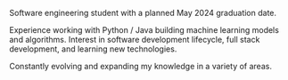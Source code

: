 Software engineering student with a planned May 2024 graduation date.

Experience working with Python / Java building machine learning models and algorithms. Interest in software development lifecycle, full stack development, and learning new technologies.

Constantly evolving and expanding my knowledge in a variety of areas.

<!--
**rhavens/rhavens** is a ✨ _special_ ✨ repository because its `README.md` (this file) appears on your GitHub profile.

Here are some ideas to get you started:

- 🔭 I’m currently working on ...
- 🌱 I’m currently learning ...
- 👯 I’m looking to collaborate on ...
- 🤔 I’m looking for help with ...
- 💬 Ask me about ...
- 📫 How to reach me: ...
- 😄 Pronouns: ...
- ⚡ Fun fact: ...
-->
